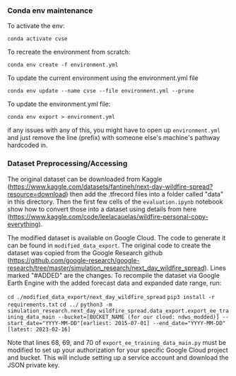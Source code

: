 ### Conda env maintenance

To activate the env:

```
conda activate cvse
```

To recreate the environment from scratch:

```
conda env create -f environment.yml
```

To update the current environment using the environment.yml file

```
conda env update --name cvse --file environment.yml --prune
```


To update the environment.yml file:

```
conda env export > environment.yml
```

if any issues with any of this, you might have to open up ```environment.yml``` and just remove the line (prefix) with someone else's machine's pathway hardcoded in. 

### Dataset Preprocessing/Accessing

The original dataset can be downloaded from Kaggle (https://www.kaggle.com/datasets/fantineh/next-day-wildfire-spread?resource=download) then add the .tfrecord files into a folder called "data" in this directory. Then the first few cells of the ```evaluation.ipynb``` notebook show how to convert those into a dataset using details from here (https://www.kaggle.com/code/leelacauelas/wildfire-personal-copy-everything). 

The modified dataset is available on Google Cloud. The code to generate it can be found in ```modified_data_export```. The original code to create the dataset was copied from the Google Research github (https://github.com/google-research/google-research/tree/master/simulation_research/next_day_wildfire_spread). Lines marked "#ADDED" are the changes. To recompile the dataset via Google Earth Engine with the added forecast data and expanded date range, run:

```cd ./modified_data_export/next_day_wildfire_spread```
```pip3 install -r requirements.txt```
```cd ../```
```python3 -m simulation_research.next_day_wildfire_spread.data_export.export_ee_training_data_main --bucket=[BUCKET_NAME (for our cloud: ndws_modded)] --start_date="YYYY-MM-DD"[earliest: 2015-07-01] --end_date="YYYY-MM-DD"[latest: 2023-02-16]```

Note that lines 68, 69, and 70 of ```export_ee_training_data_main.py``` must be modified to set up your authorization for your specific Google Cloud project and bucket. This will include setting up a service account and download the JSON private key.